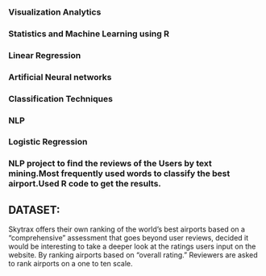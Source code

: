 ### Visualization Analytics

### Statistics and Machine Learning using R 
### Linear Regression
### Artificial Neural networks
### Classification Techniques
### NLP
### Logistic Regression

### NLP project to find the reviews of the Users by text mining.Most frequently used words to  classify the best airport.Used R code to get the results.


##  DATASET:
Skytrax offers their own ranking of the world’s best airports based on a “comprehensive” assessment that goes beyond user reviews, 
decided it would be interesting to take a deeper look at the ratings users input on the website.
By ranking airports based on “overall rating.”  Reviewers are asked to rank airports on a one to ten scale.

